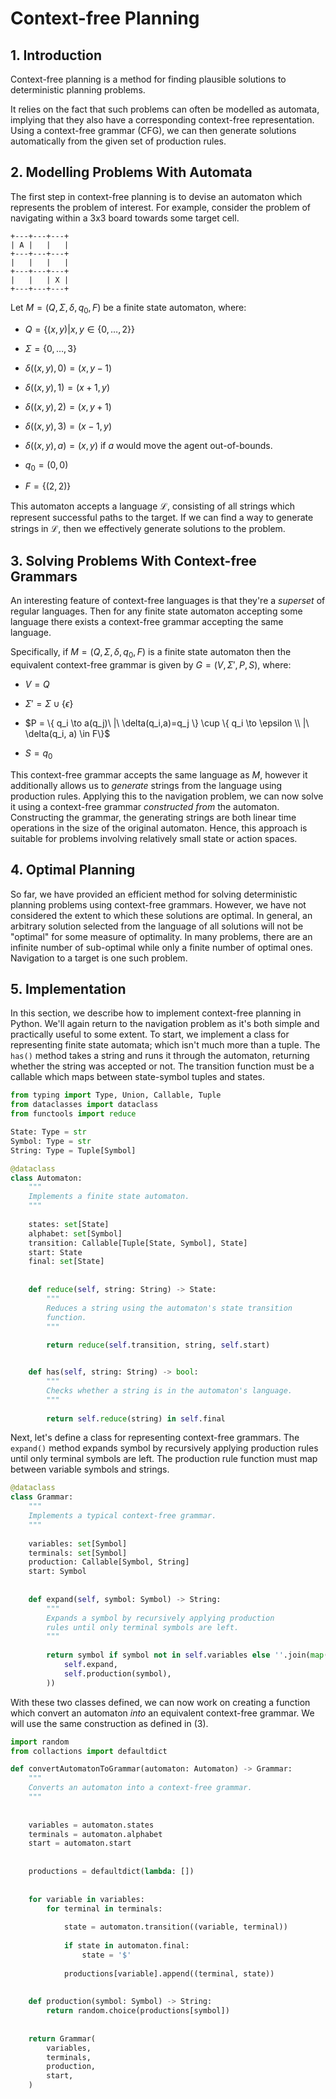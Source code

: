 # Context-free Planning 


## 1. Introduction

Context-free planning is a method for finding plausible solutions to deterministic planning problems. 

It relies on the fact that such problems can often be modelled as automata, implying that they also have a corresponding context-free representation. Using a context-free grammar (CFG), we can then generate solutions automatically from the given set of production rules.


## 2. Modelling Problems With Automata

The first step in context-free planning is to devise an automaton which represents the problem of interest. For example, consider the problem of navigating within a 3x3 board towards some target cell.

```
+---+---+---+
| A |   |   |
+---+---+---+
|   |   |   |
+---+---+---+
|   |   | X |
+---+---+---+
```

Let $M = ( Q, \Sigma, \delta, q_0, F)$ be a finite state automaton, where:

- $Q =  \{ (x, y) | x, y \in \{0,\dots, 2\} \}$

- $\Sigma = \{ 0, \dots, 3\}$

- $\delta((x, y), 0) = (x, y -1)$

- $\delta((x, y), 1) = (x + 1, y)$

- $\delta((x, y), 2) = (x, y + 1)$

- $\delta((x,y), 3) = (x - 1, y)$

- $\delta((x,y), a) = (x, y)$ if $a$ would move the agent out-of-bounds.

- $q_0 = (0, 0)$

- $F = \{ (2, 2) \}$

This automaton accepts a language $\mathcal{L}$, consisting of all strings which represent successful paths to the target. If we can find a way to generate strings in $\mathcal{L}$, then we effectively generate solutions to the problem. 


## 3. Solving Problems With Context-free Grammars

An interesting feature of context-free languages is that they're a *superset* of regular languages. Then for any finite state automaton accepting some language there exists a context-free grammar accepting the same language. 

Specifically, if $M = ( Q, \Sigma, \delta, q_0, F)$ is a finite state automaton then the equivalent context-free grammar is given by  $G = (V, \Sigma', P, S)$, where:

- $V =Q$

- $\Sigma' = \Sigma \cup \{\epsilon\}$

- $P = \{ q_i \to a(q_j)\ |\  \delta(q_i,a)=q_j \} \cup \{ q_i \to \epsilon \\ |\ \delta(q_i, a) \in F\}$

- $S  = q_0$

This context-free grammar accepts the same language as $M$, however it additionally allows us to *generate* strings from the language using production rules. Applying this to the navigation problem, we can now solve it using a context-free grammar *constructed from* the automaton. Constructing the grammar, the generating strings are both linear time operations in the size of the original automaton. Hence, this approach is suitable for problems involving relatively small state or action spaces.


## 4. Optimal Planning

So far, we have provided an efficient method for solving deterministic planning problems using context-free grammars. However, we have not considered the extent to which these solutions are optimal. In general, an arbitrary solution selected from the language of all solutions will not be "optimal" for some measure of optimality. In many problems, there are an infinite number of sub-optimal while only a finite number of optimal ones. Navigation to a target is one such problem.


## 5. Implementation 

In this section, we describe how to implement context-free planning in Python. We'll again return to the navigation problem as it's both simple and practically useful to some extent. To start, we implement a class for representing finite state automata; which isn't much more than a tuple. The `has()` method takes a string and runs it through the automaton, returning whether the string was accepted or not. The transition function must be a callable which maps between state-symbol tuples and states.

```py
from typing import Type, Union, Callable, Tuple
from dataclasses import dataclass
from functools import reduce
```

```py
State: Type = str 
Symbol: Type = str
String: Type = Tuple[Symbol]
```

```py
@dataclass
class Automaton:
	"""
	Implements a finite state automaton.
	"""
	
	states: set[State]
	alphabet: set[Symbol]
	transition: Callable[Tuple[State, Symbol], State]
	start: State
	final: set[State]
	
	
	def reduce(self, string: String) -> State:
		"""
		Reduces a string using the automaton's state transition 
		function.
		"""
		
		return reduce(self.transition, string, self.start)	


	def has(self, string: String) -> bool:
		"""
		Checks whether a string is in the automaton's language.
		"""
		
		return self.reduce(string) in self.final 
```

Next, let's define a class for representing context-free grammars. The `expand()` method expands symbol by recursively applying production rules until only terminal symbols are left. The production rule function must map between variable symbols and strings.

```py
@dataclass 
class Grammar:
	"""
	Implements a typical context-free grammar.
	"""
	
	variables: set[Symbol]
	terminals: set[Symbol]
	production: Callable[Symbol, String]
	start: Symbol
	
	
	def expand(self, symbol: Symbol) -> String:
		"""
		Expands a symbol by recursively applying production 
		rules until only terminal symbols are left.
		"""
		
		return symbol if symbol not in self.variables else ''.join(map(
			self.expand,
			self.production(symbol),
		))
```


With these two classes defined, we can now work on creating a function which convert an automaton *into* an equivalent context-free grammar. We will use the same construction as defined in (3). 


```py
import random
from collactions import defaultdict
```


```py
def convertAutomatonToGrammar(automaton: Automaton) -> Grammar:
	"""
	Converts an automaton into a context-free grammar.
	"""
	
	
	variables = automaton.states 
	terminals = automaton.alphabet 
	start = automaton.start 
	
	
	productions = defaultdict(lambda: [])
	
	
	for variable in variables:
		for terminal in terminals:
		
			state = automaton.transition((variable, terminal))
			
			if state in automaton.final:
				state = '$'
			
			productions[variable].append((terminal, state))
	
	
	def production(symbol: Symbol) -> String:
		return random.choice(productions[symbol])
	
	
	return Grammar(
		variables, 
		terminals,
		production,
		start,
	)
```

